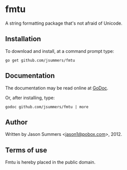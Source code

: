 fmtu
====

A string formatting package that's not afraid of Unicode.


Installation
------------

To download and install, at a command prompt type:

    go get github.com/jsummers/fmtu


Documentation
-------------

The documentation may be read online at
[GoDoc](http://godoc.org/github.com/jsummers/fmtu).

Or, after installing, type:

    godoc github.com/jsummers/fmtu | more


Author
------

Written by Jason Summers
<[jason1@pobox.com](mailto:jason1@pobox.com)>, 2012.


Terms of use
------------

Fmtu is hereby placed in the public domain.

